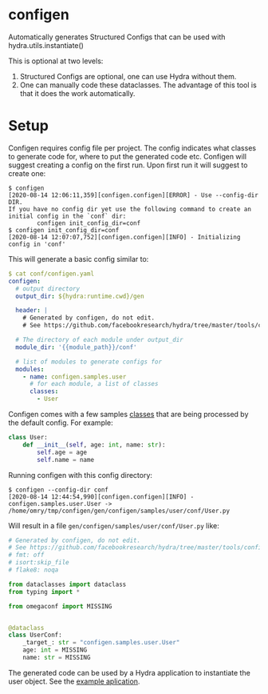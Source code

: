 # configen

Automatically generates Structured Configs that can be used with hydra.utils.instantiate()

This is optional at two levels:
1. Structured Configs are optional, one can use Hydra without them.
2. One can manually code these dataclasses. The advantage of this tool is that it does the work automatically.

# Setup
Configen requires config file per project. The config indicates what classes to generate code for, where to put
the generated code etc.
Configen will suggest creating a config on the first run.
Upon first run it will suggest to create one:
```
$ configen 
[2020-08-14 12:06:11,359][configen.configen][ERROR] - Use --config-dir DIR.
If you have no config dir yet use the following command to create an initial config in the `conf` dir:
        configen init_config_dir=conf
$ configen init_config_dir=conf
[2020-08-14 12:07:07,752][configen.configen][INFO] - Initializing config in 'conf'
```

This will generate a basic config similar to:
```yaml
$ cat conf/configen.yaml 
configen:
  # output directory
  output_dir: ${hydra:runtime.cwd}/gen

  header: |
    # Generated by configen, do not edit.
    # See https://github.com/facebookresearch/hydra/tree/master/tools/configen

  # The directory of each module under output_dir
  module_dir: '{{module_path}}/conf'

  # list of modules to generate configs for
  modules:
    - name: configen.samples.user
      # for each module, a list of classes
      classes:
        - User
```

Configen comes with a few samples [classes](configen/samples) that are being processed by the default config.
For example:
```python title="configen/samples/user.py"
class User:
    def __init__(self, age: int, name: str):
        self.age = age
        self.name = name
```

Running configen with this config directory:
```
$ configen --config-dir conf
[2020-08-14 12:44:54,990][configen.configen][INFO] - configen.samples.user.User -> /home/omry/tmp/configen/gen/configen/samples/user/conf/User.py
```

Will result in a file `gen/configen/samples/user/conf/User.py` like:
```python
# Generated by configen, do not edit.
# See https://github.com/facebookresearch/hydra/tree/master/tools/configen
# fmt: off
# isort:skip_file
# flake8: noqa

from dataclasses import dataclass
from typing import *

from omegaconf import MISSING


@dataclass
class UserConf:
    _target_: str = "configen.samples.user.User"
    age: int = MISSING
    name: str = MISSING
```

The generated code can be used by a Hydra application to instantiate the user object.
See the [example aplication](example/my_app.py).